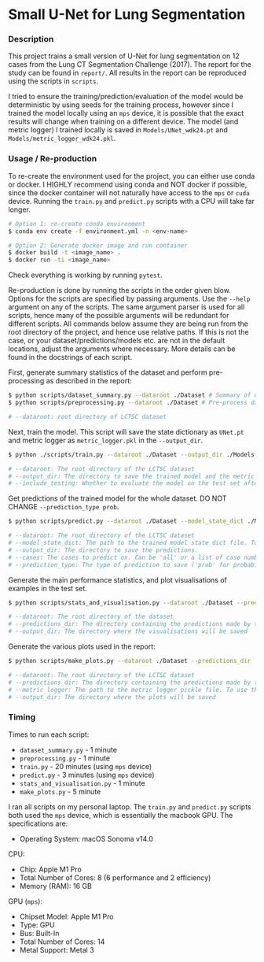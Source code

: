 # Small U-Net for Lung Segmentation

### Description

This project trains a small version of U-Net for lung segmentation on 12 cases from the Lung CT Segmentation Challenge (2017). The report for the study can be found in `report/`. All results in the report can be reproduced using the scripts in `scripts`.

I tried to ensure the training/prediction/evaluation of the model would be deterministic by using seeds for the training process, however since I trained the model locally using an `mps` device, it is possible that the exact results will change when training on a different device. The model (and metric logger) I trained locally is saved in `Models/UNet_wdk24.pt` and `Models/metric_logger_wdk24.pkl`.

### Usage / Re-production

To re-create the environment used for the project, you can either use conda or docker. I HIGHLY recommend using conda and NOT docker if possible, since the docker container will not naturally have access to the `mps` or `cuda` device. Running the `train.py` and `predict.py` scripts with a CPU will take far longer.

```bash
# Option 1: re-create conda environment
$ conda env create -f environment.yml -n <env-name>

# Option 2: Generate docker image and run container
$ docker build -t <image_name> .
$ docker run -ti <image_name>
```

Check everything is working by running `pytest`.

Re-production is done by running the scripts in the order given blow. Options for the scripts are specified by passing arguments. Use the `--help` argument on any of the scripts. The same argument parser is used for all scripts, hence many of the possible arguments will be redundant for different scripts. All commands below assume they are being run from the root directory of the project, and hence use relative paths. If this is not the case, or your dataset/predictions/models etc. are not in the default locations, adjust the arguments where necessary. More details can be found in the docstrings of each script.

First, generate summary statistics of the dataset and perform pre-processing as described in the report:

```bash
$ python scripts/dataset_summary.py --dataroot ./Dataset # Summary of dataset
$ python scripts/preprocessing.py --dataroot ./Dataset # Pre-process data

# --dataroot: root directory of LCTSC dataset
```

Next, train the model. This script will save the state dictionary as `UNet.pt` and metric logger as `metric_logger.pkl` in the `--output_dir`.

```bash
$ python ./scripts/train.py --dataroot ./Dataset --output_dir ./Models --include_testing 1

# --dataroot: The root directory of the LCTSC dataset
# --output_dir: The directory to save the trained model and the metric logger
# --include_testing: Whether to evaluate the model on the test set after each epoch (this is necessary to re-produce the results from the report)
```

Get predictions of the trained model for the whole dataset. DO NOT CHANGE `--prediction_type prob`.

```bash
$ python scripts/predict.py --dataroot ./Dataset --model_state_dict ./Models/UNet_wdk24.pt --output_dir ./Predictions --cases all --prediction_type prob

# --dataroot: The root directory of the LCTSC dataset
# --model_state_dict: The path to the trained model state dict file. To use your newly trained model, replace ./Models/UNet_wdk24.pt with your the new state dict file (by default, it would have been saved in `./Models/UNet.pt`)
# --output_dir: The directory to save the predictions.
# --cases: The cases to predict on. Can be 'all' or a list of case numbers (eg. '0,3,5')
# --prediction_type: The type of prediction to save ('prob' for probabilities or 'mask' for binary masks). MUST BE 'prob' TO RE-PRODUCE RESULTS IN REPORT (we plot a precision-recall curve)
```

Generate the main performance statistics, and plot visualisations of examples in the test set.

```bash
$ python scripts/stats_and_visualisation.py --dataroot ./Dataset --predictions_dir ./Predictions --output_dir ./plots

# --dataroot: The root directory of the dataset
# --predictions_dir: The directory containing the predictions made by the model (should be probabilities)
# --output_dir: The directory where the visualisations will be saved
```

Generate the various plots used in the report:

```bash
$ python scripts/make_plots.py --dataroot ./Dataset --predictions_dir ./Predictions --metric_logger ./Models/metric_logger_wdk24.pkl --output_dir ./plots

# --dataroot: The root directory of the LCTSC dataset
# --predictions_dir: The directory containing the predictions made by the model (should be probabilities)
# --metric_logger: The path to the metric logger pickle file. To use the metric logger of your newly trained model, replace ./Models/metric_logger_wdk24.pkl with  ./Models/metric_logger.pkl
# --output_dir: The directory where the plots will be saved
```

### Timing

Times to run each script:
- `dataset_summary.py` - 1 minute
- `preprocessing.py` - 1 minute
- `train.py` - 20 minutes (using `mps` device)
- `predict.py` - 3 minutes (using `mps` device)
- `stats_and_visualisation.py` - 1 minute
- `make_plots.py` - 5 minute

I ran all scripts on my personal laptop. The `train.py` and `predict.py` scripts both used the `mps` device, which is essentially the macbook GPU. The specifications are:
- Operating System: macOS Sonoma v14.0

CPU:
- Chip:	Apple M1 Pro
- Total Number of Cores: 8 (6 performance and 2 efficiency)
- Memory (RAM): 16 GB

GPU (`mps`):
- Chipset Model: Apple M1 Pro
- Type: GPU
- Bus: Built-In
- Total Number of Cores: 14
- Metal Support: Metal 3
